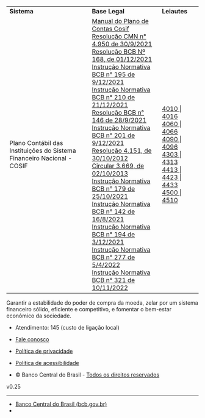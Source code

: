 
<table class="table table-striped"><tbody><tr><td><strong>Sistema</strong><br></td><td><strong>Base Legal</strong><br></td><td><strong>Leiautes</strong><br></td></tr><tr><td>Plano Contábil das Instituições do Sistema Financeiro Nacional - COSIF<br></td><td><a href="/estabilidadefinanceira/cosif">Manual do Plano de Contas Cosif</a><br><a href="https://www.bcb.gov.br/estabilidadefinanceira/exibenormativo?tipo=Resolu%C3%A7%C3%A3o%20CMN&amp;numero=4950">Resolução CMN n° 4.950 de 30/9/2021</a><br><a href="https://www.bcb.gov.br/estabilidadefinanceira/exibenormativo?tipo=Resolu%C3%A7%C3%A3o%20BCB&amp;numero=168">Resolução BCB Nº 168, de 01/12/2021</a><br><a href="https://www.bcb.gov.br/estabilidadefinanceira/exibenormativo?tipo=Instru%C3%A7%C3%A3o%20Normativa%20BCB&amp;numero=195">Instrução Normativa BCB n° 195 de 9/12/2021 </a><br><a href="https://www.bcb.gov.br/estabilidadefinanceira/exibenormativo?tipo=Instru%C3%A7%C3%A3o%20Normativa%20BCB&amp;numero=210">Instrução Normativa BCB n° 210 de 21/12/2021</a><br><span id="ms-rterangepaste-end" aria-hidden="true"></span><a href="https://www.bcb.gov.br/estabilidadefinanceira/exibenormativo?tipo=Resolu%C3%A7%C3%A3o%20BCB&amp;numero=146">Resolução BCB n° 146 de 28/9/2021</a><br><a href="https://www.bcb.gov.br/estabilidadefinanceira/exibenormativo?tipo=Instru%C3%A7%C3%A3o%20Normativa%20BCB&amp;numero=201">Instrução Normativa BCB n° 201 de 9/12/2021</a><br><a href="https://www.bcb.gov.br/pre/normativos/busca/normativo.asp?numero=4151&amp;tipo=Resolu%C3%A7%C3%A3o&amp;data=30/10/2012">Resolução 4.151, de 30/10/2012</a><br><a href="https://www.bcb.gov.br/pre/normativos/busca/normativo.asp?tipo=circ&amp;ano=2013&amp;numero=3669">Circular 3.669, de 02/10/2013</a><br><a href="https://www.bcb.gov.br/estabilidadefinanceira/exibenormativo?tipo=Instru%C3%A7%C3%A3o%20Normativa%20BCB&amp;numero=179">Instrução Normativa BCB n° 179 de 25/10/2021</a>&nbsp;<br><a href="https://www.bcb.gov.br/estabilidadefinanceira/exibenormativo?tipo=Instru%C3%A7%C3%A3o%20Normativa%20BCB&amp;numero=142">Instrução Normativa BCB n° 142 de 16/8/2021</a><br><a href="https://www.bcb.gov.br/estabilidadefinanceira/exibenormativo?tipo=Instru%C3%A7%C3%A3o%20Normativa%20BCB&amp;numero=194">Instrução Normativa BCB n° 194 de 3/12/2021 </a><br><a href="https://www.bcb.gov.br/estabilidadefinanceira/exibenormativo?tipo=Instru%C3%A7%C3%A3o%20Normativa%20BCB&amp;numero=277">Instrução Normativa BCB n° 277&nbsp;de 5/4/2022</a><br><a href="https://www.bcb.gov.br/estabilidadefinanceira/exibenormativo?tipo=Instru%C3%A7%C3%A3o%20Normativa%20BCB&amp;numero=321">Instrução Normativa BCB n° 321 de 10/11/2022</a><br></td><td><a href="/estabilidadefinanceira/leiautecosif4010">4010 | 4016 </a><br><a href="/estabilidadefinanceira/leiautecosif4060">4060 | 4066</a><br><a href="/estabilidadefinanceira/leiautecosif4090">4090 | 4096 </a><br><a href="/estabilidadefinanceira/leiautecosif4303">4303 | 4313 </a><br><a href="/estabilidadefinanceira/leiautecosif4413">4413 | 4423 | 4433</a><br><a href="/estabilidadefinanceira/leiautecosif4500">4500 | 4510</a></td></tr></tbody></table>


Garantir a estabilidade do poder de compra da moeda, zelar por um sistema financeiro sólido, eficiente e competitivo, e fomentar o bem-estar econômico da sociedade.

-   Atendimento: 145 (custo de ligação local)
-   [Fale conosco](chrome-extension://pcmpcfapbekmbjjkdalcgopdkipoggdi/acessoinformacao/faleconosco)

-   [Política de privacidade](chrome-extension://pcmpcfapbekmbjjkdalcgopdkipoggdi/acessoinformacao/politicaprivacidade)
-   [Política de acessibilidade](chrome-extension://pcmpcfapbekmbjjkdalcgopdkipoggdi/acessoinformacao/politica_acessibilidade)
-   © Banco Central do Brasil - [Todos os direitos reservados](chrome-extension://pcmpcfapbekmbjjkdalcgopdkipoggdi/acessoinformacao/direitosautorais)

v0.25

---

- [Banco Central do Brasil (bcb.gov.br)](https://www3.bcb.gov.br/aplica/cosif)
- 